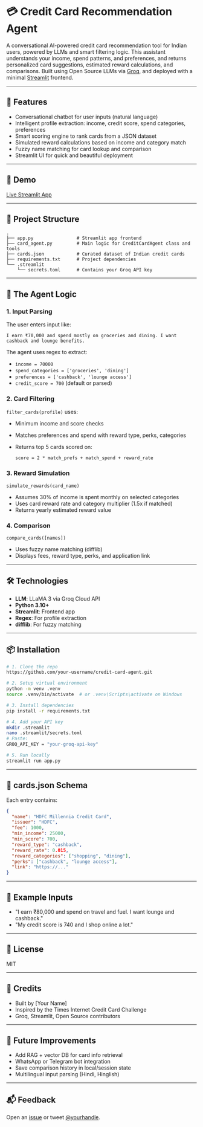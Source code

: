 
# 💳 Credit Card Recommendation Agent

A conversational AI-powered credit card recommendation tool for Indian users, powered by LLMs and smart filtering logic. This assistant understands your income, spend patterns, and preferences, and returns personalized card suggestions, estimated reward calculations, and comparisons. Built using Open Source LLMs via [Groq](https://groq.com), and deployed with a minimal [Streamlit](https://streamlit.io) frontend.

---

## 📌 Features

* Conversational chatbot for user inputs (natural language)
* Intelligent profile extraction: income, credit score, spend categories, preferences
* Smart scoring engine to rank cards from a JSON dataset
* Simulated reward calculations based on income and category match
* Fuzzy name matching for card lookup and comparison
* Streamlit UI for quick and beautiful deployment

---

## 🚀 Demo

[Live Streamlit App](https://share.streamlit.io/your-repo)

---

## 📁 Project Structure

```
.
├── app.py                # Streamlit app frontend
├── card_agent.py         # Main logic for CreditCardAgent class and tools
├── cards.json            # Curated dataset of Indian credit cards
├── requirements.txt      # Project dependencies
└── .streamlit
    └── secrets.toml      # Contains your Groq API key
```

---

## 🧠 The Agent Logic

### 1. **Input Parsing**

The user enters input like:

```
I earn ₹70,000 and spend mostly on groceries and dining. I want cashback and lounge benefits.
```

The agent uses regex to extract:

* `income = 70000`
* `spend_categories = ['groceries', 'dining']`
* `preferences = ['cashback', 'lounge access']`
* `credit_score = 700` (default or parsed)

### 2. **Card Filtering**

`filter_cards(profile)` uses:

* Minimum income and score checks
* Matches preferences and spend with reward type, perks, categories
* Returns top 5 cards scored on:

  ```
  score = 2 * match_prefs + match_spend + reward_rate
  ```

### 3. **Reward Simulation**

`simulate_rewards(card_name)`

* Assumes 30% of income is spent monthly on selected categories
* Uses card reward rate and category multiplier (1.5x if matched)
* Returns yearly estimated reward value

### 4. **Comparison**

`compare_cards([names])`

* Uses fuzzy name matching (difflib)
* Displays fees, reward type, perks, and application link

---

## 🛠 Technologies

* **LLM**: LLaMA 3 via Groq Cloud API
* **Python 3.10+**
* **Streamlit**: Frontend app
* **Regex**: For profile extraction
* **difflib**: For fuzzy matching

---

## 📦 Installation

```bash
# 1. Clone the repo
https://github.com/your-username/credit-card-agent.git

# 2. Setup virtual environment
python -m venv .venv
source .venv/bin/activate  # or .venv\Scripts\activate on Windows

# 3. Install dependencies
pip install -r requirements.txt

# 4. Add your API key
mkdir .streamlit
nano .streamlit/secrets.toml
# Paste:
GROQ_API_KEY = "your-groq-api-key"

# 5. Run locally
streamlit run app.py
```

---

## 🔐 cards.json Schema

Each entry contains:

```json
{
  "name": "HDFC Millennia Credit Card",
  "issuer": "HDFC",
  "fee": 1000,
  "min_income": 25000,
  "min_score": 700,
  "reward_type": "cashback",
  "reward_rate": 0.015,
  "reward_categories": ["shopping", "dining"],
  "perks": ["cashback", "lounge access"],
  "link": "https://..."
}
```

---

## 🧪 Example Inputs

* "I earn ₹80,000 and spend on travel and fuel. I want lounge and cashback."
* "My credit score is 740 and I shop online a lot."

---

## 📜 License

MIT

---

## 🙌 Credits

* Built by \[Your Name]
* Inspired by the Times Internet Credit Card Challenge
* Groq, Streamlit, Open Source contributors

---

## 🌱 Future Improvements

* Add RAG + vector DB for card info retrieval
* WhatsApp or Telegram bot integration
* Save comparison history in local/session state
* Multilingual input parsing (Hindi, Hinglish)

---

## 📬 Feedback

Open an [issue](https://github.com/your-repo/issues) or tweet [@yourhandle](https://twitter.com/yourhandle).
